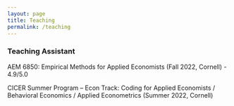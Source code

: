 ```yaml
---
layout: page
title: Teaching
permalink: /teaching
---
```


### Teaching Assistant

AEM 6850: Empirical Methods for Applied Economists (Fall 2022, Cornell) - 4.9/5.0

CICER Summer Program – Econ Track: Coding for Applied Economists / Behavioral Economics / Applied Econometrics (Summer 2022, Cornell)
